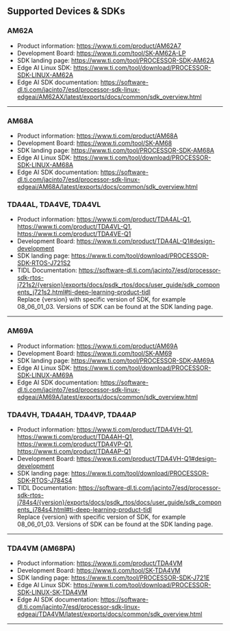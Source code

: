 ## Supported Devices & SDKs


### AM62A
* Product information: https://www.ti.com/product/AM62A7
* Development Board: https://www.ti.com/tool/SK-AM62A-LP
* SDK landing page: https://www.ti.com/tool/PROCESSOR-SDK-AM62A
* Edge AI Linux SDK: https://www.ti.com/tool/download/PROCESSOR-SDK-LINUX-AM62A
* Edge AI SDK documentation: https://software-dl.ti.com/jacinto7/esd/processor-sdk-linux-edgeai/AM62AX/latest/exports/docs/common/sdk_overview.html

<hr>

### AM68A
* Product information: https://www.ti.com/product/AM68A
* Development Board: https://www.ti.com/tool/SK-AM68
* SDK landing page: https://www.ti.com/tool/PROCESSOR-SDK-AM68A
* Edge AI Linux SDK: https://www.ti.com/tool/download/PROCESSOR-SDK-LINUX-AM68A
* Edge AI SDK documentation: https://software-dl.ti.com/jacinto7/esd/processor-sdk-linux-edgeai/AM68A/latest/exports/docs/common/sdk_overview.html

### TDA4AL, TDA4VE, TDA4VL
* Product information: https://www.ti.com/product/TDA4AL-Q1, https://www.ti.com/product/TDA4VL-Q1, https://www.ti.com/product/TDA4VE-Q1 
* Development Board: https://www.ti.com/product/TDA4AL-Q1#design-development
* SDK landing page: https://www.ti.com/tool/download/PROCESSOR-SDK-RTOS-J721S2
* TIDL Documentation: https://software-dl.ti.com/jacinto7/esd/processor-sdk-rtos-j721s2/{version}/exports/docs/psdk_rtos/docs/user_guide/sdk_components_j721s2.html#ti-deep-learning-product-tidl
  <br>Replace {version} with specific version of SDK, for example 08_06_01_03. Versions of SDK can be found at the SDK landing page.

<hr>

### AM69A
* Product information: https://www.ti.com/product/AM69A
* Development Board: https://www.ti.com/tool/SK-AM69
* SDK landing page: https://www.ti.com/tool/PROCESSOR-SDK-AM69A
* Edge AI Linux SDK: https://www.ti.com/tool/download/PROCESSOR-SDK-LINUX-AM69A
* Edge AI SDK documentation: https://software-dl.ti.com/jacinto7/esd/processor-sdk-linux-edgeai/AM69A/latest/exports/docs/common/sdk_overview.html


### TDA4VH, TDA4AH, TDA4VP, TDA4AP
* Product information: https://www.ti.com/product/TDA4VH-Q1, https://www.ti.com/product/TDA4AH-Q1, https://www.ti.com/product/TDA4VP-Q1, https://www.ti.com/product/TDA4AP-Q1
* Development Board: https://www.ti.com/product/TDA4VH-Q1#design-development
* SDK landing page: https://www.ti.com/tool/download/PROCESSOR-SDK-RTOS-J784S4
* TIDL Documentation: https://software-dl.ti.com/jacinto7/esd/processor-sdk-rtos-j784s4/{version}/exports/docs/psdk_rtos/docs/user_guide/sdk_components_j784s4.html#ti-deep-learning-product-tidl
  <br>Replace {version} with specific version of SDK, for example 08_06_01_03. Versions of SDK can be found at the SDK landing page.

<hr>

### TDA4VM (AM68PA)
* Product information: https://www.ti.com/product/TDA4VM
* Development Board: https://www.ti.com/tool/SK-TDA4VM
* SDK landing page: https://www.ti.com/tool/PROCESSOR-SDK-J721E
* Edge AI Linux SDK: https://www.ti.com/tool/download/PROCESSOR-SDK-LINUX-SK-TDA4VM
* Edge AI SDK documentation: https://software-dl.ti.com/jacinto7/esd/processor-sdk-linux-edgeai/TDA4VM/latest/exports/docs/common/sdk_overview.html

<hr>
